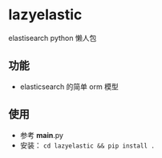 # lazyelastic

elastisearch python 懒人包

## 功能

- elasticsearch 的简单 orm 模型

## 使用

- 参考 **main**.py
- 安装：
  `cd lazyelastic && pip install .`
